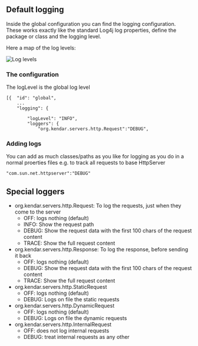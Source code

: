 ## Default logging

Inside the global configuration you can find the logging configuration.
These works exactly like the standard Log4j log properties, define the
package or class and the logging level.

Here a map of the log levels:

![Log levels](loglevels.png)

### The configuration

The logLevel is the global log level

    [{  "id": "global",
        ...
        "logging": {
            
            "logLevel": "INFO",
            "loggers": {
                "org.kendar.servers.http.Request":"DEBUG",

### Adding logs

You can add as much classes/paths as you like for logging
as you do in a normal proerties files e.g. to track all requests
to base HttpServer

    "com.sun.net.httpserver":"DEBUG"

## Special loggers

* org.kendar.servers.http.Request: To log the requests, just when they come to the server
    * OFF: logs nothing (default)
    * INFO: Show the request path
    * DEBUG: Show the request data with the first 100 chars of the request content
    * TRACE: Show the full request content
* org.kendar.servers.http.Response: To log the response, before sending it back
    * OFF: logs nothing (default)
    * DEBUG: Show the request data with the first 100 chars of the request content
    * TRACE: Show the full request content
* org.kendar.servers.http.StaticRequest
    * OFF: logs nothing (default)
    * DEBUG: Logs on file the static requests
* org.kendar.servers.http.DynamicRequest
    * OFF: logs nothing (default)
    * DEBUG: Logs on file the dynamic requests
* org.kendar.servers.http.InternalRequest
    * OFF: does not log internal requests
    * DEBUG: treat internal requests as any other
